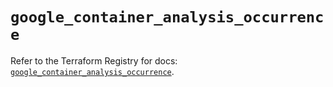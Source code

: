 # `google_container_analysis_occurrence`

Refer to the Terraform Registry for docs: [`google_container_analysis_occurrence`](https://registry.terraform.io/providers/hashicorp/google-beta/6.10.0/docs/resources/google_container_analysis_occurrence).
